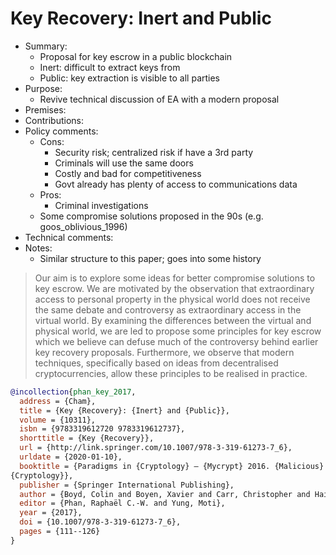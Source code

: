 # Key Recovery: Inert and Public

- Summary:
  - Proposal for key escrow in a public blockchain
  - Inert: difficult to extract keys from
  - Public: key extraction is visible to all parties
- Purpose:
  - Revive technical discussion of EA with a modern proposal
- Premises:
- Contributions:
- Policy comments:
  - Cons:
    - Security risk; centralized risk if have a 3rd party
    - Criminals will use the same doors
    - Costly and bad for competitiveness
    - Govt already has plenty of access to communications data
  - Pros:
    - Criminal investigations
  - Some compromise solutions proposed in the 90s (e.g. goos_oblivious_1996)
- Technical comments:
- Notes:
  - Similar structure to this paper; goes into some history

>Our aim is to explore some ideas for better compromise solutions to key escrow. We are motivated by the observation
that extraordinary access to personal property in the physical world does not receive the same debate and controversy as
extraordinary access in the virtual world. By examining the differences between the virtual and physical world, we are
led to propose some principles for key escrow which we believe can defuse much of the controversy behind earlier key
recovery proposals. Furthermore, we observe that modern techniques, specifically based on ideas from decentralised
cryptocurrencies, allow these principles to be realised in practice.

```bib
@incollection{phan_key_2017,
  address = {Cham},
  title = {Key {Recovery}: {Inert} and {Public}},
  volume = {10311},
  isbn = {9783319612720 9783319612737},
  shorttitle = {Key {Recovery}},
  url = {http://link.springer.com/10.1007/978-3-319-61273-7_6},
  urldate = {2020-01-10},
  booktitle = {Paradigms in {Cryptology} – {Mycrypt} 2016. {Malicious} and {Exploratory}
{Cryptology}},
  publisher = {Springer International Publishing},
  author = {Boyd, Colin and Boyen, Xavier and Carr, Christopher and Haines, Thomas},
  editor = {Phan, Raphaël C.-W. and Yung, Moti},
  year = {2017},
  doi = {10.1007/978-3-319-61273-7_6},
  pages = {111--126}
}
```
